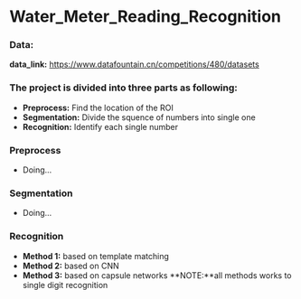 # Water_Meter_Reading_Recognition
### Data:
**data_link:** https://www.datafountain.cn/competitions/480/datasets

### The project is divided into three parts as following:
+ **Preprocess:** Find the location of the ROI
+ **Segmentation:** Divide the squence of numbers into single one
+ **Recognition:** Identify each single number

### Preprocess
+ Doing...

### Segmentation
+ Doing...

### Recognition
+ **Method 1:** based on template matching
+ **Method 2:** based on CNN
+ **Method 3:** based on capsule networks
**NOTE:**all methods works to single digit recognition
